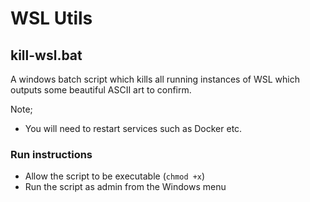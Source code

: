# WSL Utils

## kill-wsl.bat

A windows batch script which kills all running instances of WSL which outputs some beautiful ASCII art to confirm.

Note;

- You will need to restart services such as Docker etc.

### Run instructions

- Allow the script to be executable (`chmod +x`)
- Run the script as admin from the Windows menu
